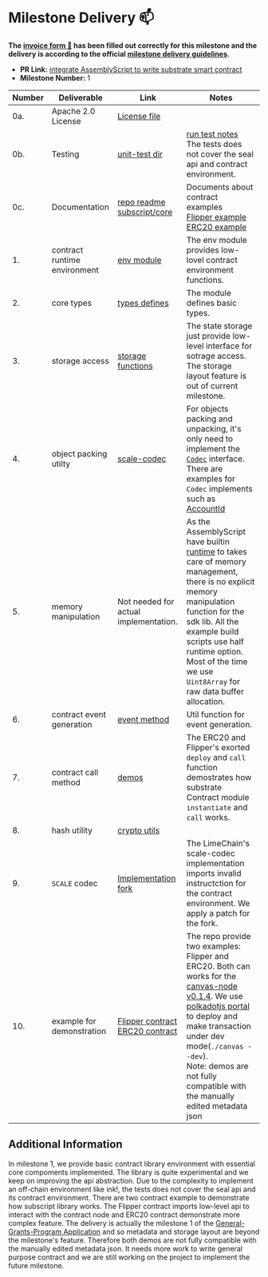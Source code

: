 # Milestone Delivery :mailbox:

**The [invoice form :pencil:](https://forms.gle/8Wx7nxtq8fKrsuEz8) has been filled out correctly for this milestone and the delivery is according to the official [milestone delivery guidelines](https://github.com/w3f/General-Grants-Program/blob/master/grants/milestone-deliverables-guidelines.md).**  

* **PR Link:**  [integrate AssemblyScript to write substrate smart contract](https://github.com/w3f/Open-Grants-Program/pull/61)
* **Milestone Number:** 1



| Number | Deliverable | Link | Notes |
| ------------- | ------------- | ------------- |------------- |
| 0a. | Apache 2.0 License |[License file](https://github.com/ascontract/subscript/blob/9d9961759610b7bf45fd810255ca36bca33dc475/LICENSE)|  |
| 0b. | Testing |[unit-test dir](https://github.com/ascontract/subscript/tree/9d9961759610b7bf45fd810255ca36bca33dc475/core/assembly/__tests__)| [run test notes](https://github.com/ascontract/subscript/blob/9d9961759610b7bf45fd810255ca36bca33dc475/core/README.md)<br />The tests does not cover the seal api and contract environment. |
| 0c. | Documentation |[ repo readme](https://github.com/ascontract/subscript/blob/9d9961759610b7bf45fd810255ca36bca33dc475/README.md)<br />[subscript/core](https://github.com/ascontract/subscript/blob/9d9961759610b7bf45fd810255ca36bca33dc475/core/README.md)| Documents about contract examples <br />[Flipper example](https://github.com/ascontract/subscript/blob/9d9961759610b7bf45fd810255ca36bca33dc475/examples/flipper/README.md)<br />[ERC20 example](https://github.com/ascontract/subscript/blob/9d9961759610b7bf45fd810255ca36bca33dc475/examples/erc20/README.md) |
| 1. | contract runtime environment |[env module](https://github.com/ascontract/subscript/tree/9d9961759610b7bf45fd810255ca36bca33dc475/core/assembly/env)| The env module provides low-lovel contract environment functions. |
| 2. | core types |[types defines](https://github.com/ascontract/subscript/blob/9d9961759610b7bf45fd810255ca36bca33dc475/core/assembly/types.ts)| The module defines basic types. |
| 3. | storage access |[storage functions](https://github.com/ascontract/subscript/blob/9d9961759610b7bf45fd810255ca36bca33dc475/core/assembly/env/storage.ts)| The state storage just provide low-level interface for sotrage access. The storage layout feature is out of current milestone. |
| 4. | object packing utilty |[scale-codec](https://github.com/ascontract/subscript/blob/9d9961759610b7bf45fd810255ca36bca33dc475/core/assembly/util.ts)| For objects packing and unpacking, it's only need to implement the [`Codec`](https://github.com/ascontract/as-scale-codec/blob/master/assembly/interfaces/Codec.ts ) interface. There are examples for `Codec` implements such as [AccountId](https://github.com/ascontract/subscript/blob/9d9961759610b7bf45fd810255ca36bca33dc475/core/assembly/types.ts#L5) |
| 5. | memory manipulation |Not needed for actual implementation.| As the AssemblyScript have builtin [runtime](https://www.assemblyscript.org/runtime.html) to takes care of memory management, there is no explicit memory manipulation function for the sdk lib. All the example build scripts use half runtime option. Most of the time we use `Uint8Array` for raw data buffer allocation. |
| 6. | contract event generation |[event method](https://github.com/ascontract/subscript/blob/9d9961759610b7bf45fd810255ca36bca33dc475/core/assembly/env/contract.ts#L139)| Util function for event generation. |
| 7. | contract call method |[demos](https://github.com/ascontract/subscript/blob/9d9961759610b7bf45fd810255ca36bca33dc475/examples/erc20/assembly/index.ts#L140)| The ERC20 and Flipper's exorted `deploy` and `call` function demostrates how substrate Contract module `instantiate` and `call` works. |
| 8. | hash utility |[crypto utils](https://github.com/ascontract/subscript/blob/9d9961759610b7bf45fd810255ca36bca33dc475/core/assembly/crypto.ts)| |
| 9. | `SCALE` codec |[Implementation fork](https://github.com/ascontract/as-scale-codec/tree/149c634773a0544b4919aa3fb6f474c4f0f8a9ad)| The LimeChain's scale-codec implementation imports invalid instructction for the contract environment. We apply a patch for the fork. |
| 10. | example for demonstration |[Flipper contract](https://github.com/ascontract/subscript/tree/9d9961759610b7bf45fd810255ca36bca33dc475/examples/flipper)<br />[ERC20 contract](https://github.com/ascontract/subscript/tree/9d9961759610b7bf45fd810255ca36bca33dc475/examples/erc20)| The repo provide two examples: Flipper and ERC20. Both can works for the [canvas-node v0.1.4](https://github.com/paritytech/canvas-node/releases/tag/v0.1.4). We use [polkadotjs portal](https://polkadot.js.org/apps/?rpc=ws://127.0.0.1:9944) to deploy and make transaction under dev mode(`./canvas --dev`).<br />Note: demos are not fully compatible with the manually edited metadata json |

## Additional Information

In milestone 1, we provide basic contract library environment with essential core compoments implemented. The library is quite experimental and we keep on improving the api abstraction.  Due to the complexity to implement an off-chain environment like ink!, the tests does not cover the seal api and its contract environment. There are two contract example to demonstrate how subscript library works. The Flipper contract imports low-level api to interact with the contract node and ERC20 contract demonstrate more complex feature. The delivery is actually the milestone 1 of the [General-Grants-Program Application](https://github.com/w3f/General-Grants-Program/pull/336) and so metadata and storage layout are beyond the milestone's feature. Therefore both demos are not fully compatible with the manually edited metadata json. It needs more work to write general purpose contract and we are still working on the project to implement the future milestone.